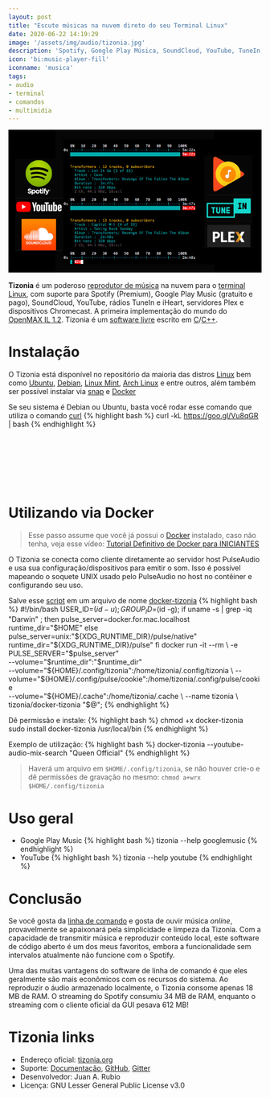 ```yaml
---
layout: post
title: "Escute músicas na nuvem direto do seu Terminal Linux"
date: 2020-06-22 14:19:29
image: '/assets/img/audio/tizonia.jpg'
description: 'Spotify, Google Play Música, SoundCloud, YouTube, TuneIn, iHeartRadio, Plex e Chromecast.'
icon: 'bi:music-player-fill'
iconname: 'musica'
tags:
- audio
- terminal
- comandos
- multimidia
---
```


![Escute músicas na nuvem direto do seu Terminal Linux](/assets/img/audio/tizonia.jpg)

**Tizonia** é um poderoso [reprodutor de música](https://terminalroot.com.br/tags/#audio) na nuvem para o [terminal](https://terminalroot.com.br/tags/#terminal) [Linux](https://terminalroot.com.br/linux), com suporte para Spotify (Premium), Google Play Music (gratuito e pago), SoundCloud, YouTube, rádios TuneIn e iHeart, servidores Plex e dispositivos Chromecast. A primeira implementação do mundo do [OpenMAX IL 1.2](https://www.khronos.org/news/press/khronos-group-releases-openmax-il-1.2-provisional-specification). Tizonia é um [software livre](https://terminalroot.com.br/tags/#freesoftware) escrito em [C](https://terminalroot.com.br/tags/#linguagemc)/[C++](https://terminalroot.com.br/tags/#cpp).

# Instalação
O Tizonia está disponível no repositório da maioria das distros [Linux](https://terminalroot.com.br/tags/#linux) bem como [Ubuntu](https://terminalroot.com.br/tags/#ubuntu), [Debian](https://terminalroot.com.br/tags/#debian), [Linux Mint](https://terminalroot.com.br/tags/#linuxmint), [Arch Linux](https://terminalroot.com.br/tags/#archlinux) e entre outros, além também ser possível instalar via [snap](https://snapcraft.io/tizonia) e [Docker](https://terminalroot.com.br/2019/08/tutorial-definitivo-de-docker-para-iniciantes-ubuntu.html)

Se seu sistema é Debian ou Ubuntu, basta você rodar esse comando que utiliza o comando [curl](https://terminalroot.com.br/2019/10/12-dicas-para-voce-usar-o-comando-curl-como-um-ninja.html)
{% highlight bash %}
curl -kL https://goo.gl/Vu8qGR | bash
{% endhighlight %}
<!-- LISTA MIN -->
<script async src="//pagead2.googlesyndication.com/pagead/js/adsbygoogle.js"></script>
<ins class="adsbygoogle"
style="display:inline-block;width:730px;height:95px"
data-ad-client="ca-pub-2838251107855362"
data-ad-slot="5351066970"></ins>
<script>
(adsbygoogle = window.adsbygoogle || []).push({});
</script>

# Utilizando via Docker
> Esse passo assume que você já possui o [Docker]() instalado, caso não tenha, veja esse vídeo: [Tutorial Definitivo de Docker para INICIANTES](https://youtu.be/bsGkIKP1OZ4)

O Tizonia se conecta como cliente diretamente ao servidor host PulseAudio e usa sua configuração/dispositivos para emitir o som. Isso é possível mapeando o soquete UNIX usado pelo PulseAudio no host no contêiner e configurando seu uso.

Salve esse [script](https://terminalroot.com.br/shell) em um arquivo de nome [docker-tizonia](https://github.com/tizonia/docker-tizonia)
{% highlight bash %}
#!/bin/bash
USER_ID=$(id -u);
GROUP_ID=$(id -g);
if uname -s | grep -iq "Darwin" ; then
  pulse_server=docker.for.mac.localhost
  runtime_dir="$HOME"
else
  pulse_server=unix:"${XDG_RUNTIME_DIR}/pulse/native"
  runtime_dir="${XDG_RUNTIME_DIR}/pulse"
fi
docker run -it --rm \
    -e PULSE_SERVER="$pulse_server" \
    --volume="$runtime_dir":"$runtime_dir" \
    --volume="${HOME}/.config/tizonia":/home/tizonia/.config/tizonia \
    --volume="${HOME}/.config/pulse/cookie":/home/tizonia/.config/pulse/cookie \
    --volume="${HOME}/.cache":/home/tizonia/.cache \
    --name tizonia \
    tizonia/docker-tizonia "$@";
{% endhighlight %}

Dê permissão e instale:
{% highlight bash %}
chmod +x docker-tizonia
sudo install docker-tizonia /usr/local/bin
{% endhighlight %}

Exemplo de utilização:
{% highlight bash %}
docker-tizonia --youtube-audio-mix-search "Queen Official"
{% endhighlight %}

<!-- RETANGULO LARGO 2 -->
<script async src="//pagead2.googlesyndication.com/pagead/js/adsbygoogle.js"></script>
<ins class="adsbygoogle"
style="display:block; text-align:center;"
data-ad-layout="in-article"
data-ad-format="fluid"
data-ad-client="ca-pub-2838251107855362"
data-ad-slot="8549252987"></ins>
<script>
(adsbygoogle = window.adsbygoogle || []).push({});
</script>

> Haverá um arquivo em `$HOME/.config/tizonia`, se não houver crie-o e dê permissões de gravação no mesmo: `chmod a+wrx $HOME/.config/tizonia`

# Uso geral
+ Google Play Music
{% highlight bash %}
tizonia --help googlemusic
{% endhighlight %}
+ YouTube
{% highlight bash %}
tizonia --help youtube
{% endhighlight %}

# Conclusão
Se você gosta da [linha de comando](https://terminalroot.com.br/tags/#comandos) e gosta de ouvir música *online*, provavelmente se apaixonará pela simplicidade e limpeza da Tizonia. Com a capacidade de transmitir música e reproduzir conteúdo local, este software de código aberto é um dos meus favoritos, embora a funcionalidade sem intervalos atualmente não funcione com o Spotify.

Uma das muitas vantagens do software de linha de comando é que eles geralmente são mais econômicos com os recursos do sistema. Ao reproduzir o áudio armazenado localmente, o Tizonia consome apenas 18 MB de RAM. O streaming do Spotify consumiu 34 MB de RAM, enquanto o streaming com o cliente oficial da GUI pesava 612 MB!

# Tizonia links
+ Endereço oficial: [tizonia.org](https://tizonia.org/)
+ Suporte: [Documentação](https://docs.tizonia.org/), [GitHub](https://github.com/tizonia/tizonia-openmax-il), [Gitter](https://gitter.im/tizonia/Lobby)
+ Desenvolvedor: Juan A. Rubio
+ Licença: GNU Lesser General Public License v3.0

